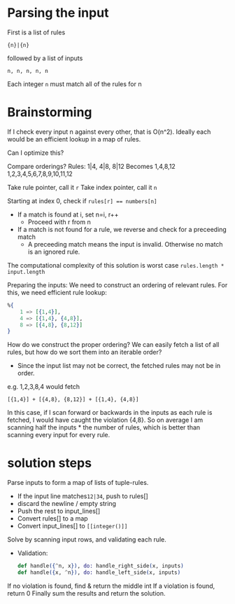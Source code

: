 # Parsing the input

First is a list of rules

`{n}|{n}`

followed by a list of inputs

`n, n, n, n, n`

Each integer `n` must match all of the rules for n

# Brainstorming

If I check every input n against every other, that is O(n^2). Ideally each would be an efficient lookup in a map of rules.

Can I optimize this?

Compare orderings?
Rules: 1|4, 4|8, 8|12
Becomes 1,4,8,12
1,2,3,4,5,6,7,8,9,10,11,12

Take rule pointer, call it `r`
Take index pointer, call it `n`

Starting at index 0, check if `rules[r] == numbers[n]`

- If a match is found at i, set n=i, r++
  - Proceed with r from n
- If a match is not found for a rule, we reverse and check for a preceeding match
  - A preceeding match means the input is invalid. Otherwise no match is an ignored rule.

The computational complexity of this solution is worst case `rules.length * input.length`

Preparing the inputs:
We need to construct an ordering of relevant rules. For this, we need efficient rule lookup:

```elixir
%{
    1 => [{1,4}],
    4 => [{1,4}, {4,8}],
    8 => [{4,8}, {8,12}]
}
```

How do we construct the proper ordering?
We can easily fetch a list of all rules, but how do we sort them into an iterable order?

- Since the input list may not be correct, the fetched rules may not be in order.

e.g. 1,2,3,8,4
would fetch

```
[{1,4}] + [{4,8}, {8,12}] + [{1,4}, {4,8}]
```

In this case, if I scan forward or backwards in the inputs as each rule is fetched, I would have caught the violation {4,8}.
So on average I am scanning half the inputs \* the number of rules, which is better than scanning every input for every rule.

# solution steps

Parse inputs to form a map of lists of tuple-rules.

- If the input line matches`12|34`, push to rules[]
- discard the newline / empty string
- Push the rest to input_lines[]
- Convert rules[] to a map
- Convert input_lines[] to `[[integer()]]`

Solve by scanning input rows, and validating each rule.

- Validation:
  ```elixir
  def handle({^n, x}), do: handle_right_side(x, inputs)
  def handle({x, ^n}), do: handle_left_side(x, inputs)
  ```

If no violation is found, find & return the middle int
If a violation is found, return 0
Finally sum the results and return the solution.
